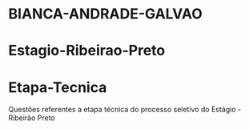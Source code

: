 # BIANCA-ANDRADE-GALVAO
# Estagio-Ribeirao-Preto
# Etapa-Tecnica
Questões referentes a etapa técnica do processo seletivo do Estágio - Ribeirão Preto
